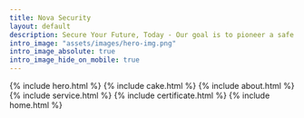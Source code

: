 ```yaml
---
title: Nova Security
layout: default
description: Secure Your Future, Today - Our goal is to pioneer a safe digital landscape through our advanced penetration testing and innovative blockchain security services, empowering businesses to grow with confidence
intro_image: "assets/images/hero-img.png"
intro_image_absolute: true
intro_image_hide_on_mobile: true
---
```


{% include hero.html %}
{% include cake.html %}
{% include about.html %}
{% include service.html %}
{% include certificate.html %}
{% include home.html %}